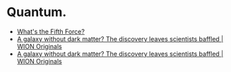 # Quantum.
- [What's the Fifth Force?](https://youtu.be/N79rTxce6bI)
- [A galaxy without dark matter? The discovery leaves scientists baffled | WION Originals](https://youtu.be/7dcjv1bchTI)
- [A galaxy without dark matter? The discovery leaves scientists baffled | WION Originals](https://youtu.be/7dcjv1bchTI)

